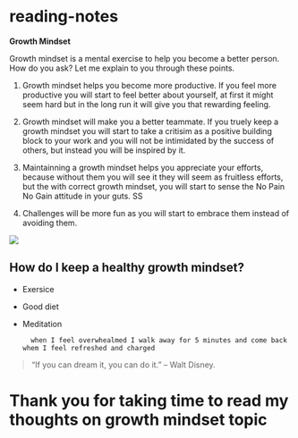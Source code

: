 # reading-notes

**Growth Mindset**

Growth mindset is a mental exercise to help you become a better person. How do you ask? Let me explain to you through these points.

1. Growth mindset helps you become more productive. If you feel more productive you will start to feel better about yourself, at first it might seem hard but in the long run it will give you that rewarding feeling.

 2. Growth mindset will make you a better teammate. If you truely keep a growth mindset you will start to take a critisim as a positive building block to your work and you will not be intimidated by the success of others, but instead you will be inspired by it.

 3. Maintainning a growth mindset helps you appreciate your efforts, because without them you will see it they will seem as fruitless efforts, but the with correct growth mindset, you will start to sense the No Pain No Gain attitude in your guts.
SS
 4. Challenges will be more fun as you will start to embrace them instead of avoiding them.

<img src = https://metrifit.com/wp-content/uploads/2020/08/growthmindsetlandscape.jpg>

## How do I keep a healthy growth mindset?

- Exersice 
- Good diet
- Meditation

        when I feel overwhealmed I walk away for 5 minutes and come back whem I feel refreshed and charged 



>“If you can dream it, you can do it.” – Walt Disney.


 # Thank you for taking time to read my thoughts on growth mindset topic

 

